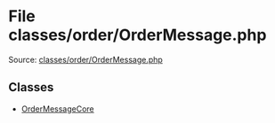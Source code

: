 File classes/order/OrderMessage.php
=========

Source: [classes/order/OrderMessage.php](https://github.com/PrestaShop/PrestaShop/blob/1.6.0.7/classes/order/OrderMessage.php)


Classes
-------

* [OrderMessageCore](class.OrderMessageCore.md)

